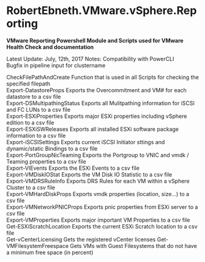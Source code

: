 # RobertEbneth.VMware.vSphere.Reporting

**VMware Reporting Powershell Module and Scripts
used for VMware Health Check and documentation**

Latest Update: July, 12th, 2017
Notes: Compatibility with PowerCLI  
       Bugfix in pipeline input for clustername  

CheckFilePathAndCreate		Function that is used in all Scripts for checking the specified filepath  
Export-DatastoreProps		Exports the Overcommitment and VM# for each datastore to a csv file  
Export-DSMultipathingStatus	Exports all Mulitpathing information for iSCSI and FC LUNs to a csv file  
Export-ESXiProperties		Exports major ESXi properties including vSphere edition to a csv file  
Export-ESXiSWReleases		Exports all installed ESXi software package information to a csv file  
Export-iSCSISettings		Exports current iSCSI Initiator sttings and dynamic/static Bindings to a csv file  
Export-PortGroupNicTeaming	Exports the Portgroup to VNIC and vmdk / Teaming properties to a csv file  
Export-VIEvents				Exports the ESXi Events to a csv file  
Export-VMDiskIOStat			Exports the VM Disk IO Statistic to a csv file  
Export-VMDRSRuleInfo		Exports DRS Rules for each VM within a vSphere Cluster to a csv file  
Export-VMHardDiskProps		Exports vmdk properties (location, size...) to a csv file  
Export-VMNetworkPNICProps	Exports pnic properties from ESXi server to a csv file  
Export-VMProperties			Exports major important VM Properties to a csv file  
Get-ESXiScratchLocation		Exports the current ESXi Scratch location to a csv file  
Get-vCenterLicensing		Gets the registered vCenter licenses
Get-VMFilesystemFreespace	Gets VMs with Guest Filesystems that do not have a minimum free space (in percent)  